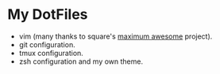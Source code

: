 # My DotFiles

- vim (many thanks to square's [maximum awesome](https://github.com/square/maximum-awesome) project).
- git configuration.
- tmux configuration.
- zsh configuration and my own theme.
